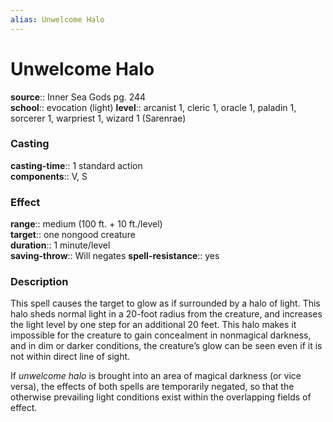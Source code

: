 ```yaml
---
alias: Unwelcome Halo
---
```


# Unwelcome Halo 

**source**:: Inner Sea Gods pg. 244  
**school**:: evocation (light)
**level**:: arcanist 1, cleric 1, oracle 1, paladin 1, sorcerer 1, warpriest 1, wizard 1 (Sarenrae)

### Casting 

**casting-time**:: 1 standard action  
**components**:: V, S

### Effect 

**range**:: medium (100 ft. + 10 ft./level)  
**target**:: one nongood creature  
**duration**:: 1 minute/level  
**saving-throw**:: Will negates
**spell-resistance**:: yes

### Description 

This spell causes the target to glow as if surrounded by a halo of light. This halo sheds normal light in a 20-foot radius from the creature, and increases the light level by one step for an additional 20 feet. This halo makes it impossible for the creature to gain concealment in nonmagical darkness, and in dim or darker conditions, the creature’s glow can be seen even if it is not within direct line of sight.  
  
If *unwelcome halo* is brought into an area of magical darkness (or vice versa), the effects of both spells are temporarily negated, so that the otherwise prevailing light conditions exist within the overlapping fields of effect.
